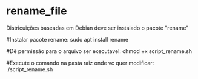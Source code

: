 # rename_file

Districuições baseadas em Debian deve ser instalado o pacote "rename"

#Instalar pacote rename:
sudo apt install rename

#Dê permissão para o arquivo ser executavel:
chmod +x script_rename.sh

#Execute o comando na pasta raiz onde vc quer modificar:
./script_rename.sh
